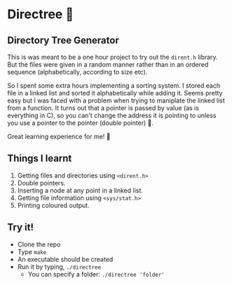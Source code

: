 # Directree 🌲
## Directory Tree Generator
This is was meant to be a one hour project to try out the `dirent.h` library. But the files were given in a random manner rather than in an ordered sequence (alphabetically, according to size etc).


So I spent some extra hours implementing a sorting system. I stored each file in a linked list and sorted it alphabetically while adding it. Seems pretty easy but I was faced with a problem when trying to maniplate the linked list from a function. It turns out that a pointer is passed by value (as is everything in C), so you can't change the address it is pointing to unless you use a pointer to the pointer (double pointer) 🥴.

Great learning experience for me! 🥳

## Things I learnt
1. Getting files and directories using `<dirent.h>` 
2. Double pointers.
3. Inserting a node at any point in a linked list.
4. Getting file information using `<sys/stat.h>`
5. Printing coloured output.

## Try it!
- Clone the repo
- Type `make`
- An executable should be created
- Run it by typing, `./directree`
    - You can specify a folder: `./directree 'folder'`
